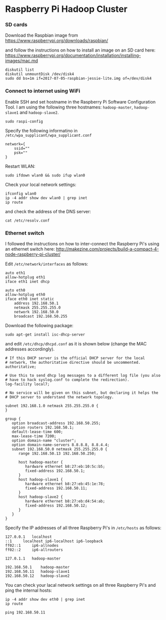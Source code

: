 # Raspberry Pi Hadoop Cluster



### SD cards

Download the Raspbian image from
https://www.raspberrypi.org/downloads/raspbian/

and follow the instructions on how to install an image on an SD card here:
https://www.raspberrypi.org/documentation/installation/installing-images/mac.md

```
diskutil list
diskutil unmountDisk /dev/disk4
sudo dd bs=1m if=2017-07-05-raspbian-jessie-lite.img of=/dev/disk4
```



### Connect to internet using WiFi

Enable SSH and set hostname in the Raspberry Pi Software Configuration Tool.
I am using the following three hostnames: `hadoop-master`, `hadoop-slave1` and `hadoop-slave2`.

```
sudo raspi-config
```

Specify the following informatino in `/etc/wpa_supplicant/wpa_supplicant.conf`

```
network={
    ssid=""
    psk=""
}
```

Restart WLAN:

```
sudo ifdown wlan0 && sudo ifup wlan0
```

Check your local network settings:

```
ifconfig wlan0
ip -4 addr show dev wlan0 | grep inet
ip route
```

and check the address of the DNS server:

```
cat /etc/resolv.conf
```



### Ethernet switch

I followed the instructions on how to inter-connect the Raspberry Pi's using an ethernet switch here:
http://makezine.com/projects/build-a-compact-4-node-raspberry-pi-cluster/

Edit `/etc/network/interfaces` as follows:

```
auto eth1
allow-hotplug eth1
iface eth1 inet dhcp

auto eth0
allow-hotplug eth0
iface eth0 inet static
    address 192.168.50.1
    netmask 255.255.255.0
    network 192.168.50.0
    broadcast 192.168.50.255
```    
    
Download the following package:

```
sudo apt-get install isc-dhcp-server
```

and edit `/etc/dhcp/dhcpd.conf` as it is shown below (change the MAC addresses accordingly).

```
# If this DHCP server is the official DHCP server for the local
# network, the authoritative directive should be uncommented.
authoritative;

# Use this to send dhcp log messages to a different log file (you also
# have to hack syslog.conf to complete the redirection).
log-facility local7;

# No service will be given on this subnet, but declaring it helps the
# DHCP server to understand the network topology.

subnet 192.168.1.0 netmask 255.255.255.0 {
}

group {
   option broadcast-address 192.168.50.255;
   option routers 192.168.50.1;
   default-lease-time 600;
   max-lease-time 7200;
   option domain-name "cluster";
   option domain-name-servers 8.8.8.8, 8.8.4.4;
   subnet 192.168.50.0 netmask 255.255.255.0 {
      range 192.168.50.13 192.168.50.250;

      host hadoop-master {
         hardware ethernet b8:27:eb:10:5c:b5;
         fixed-address 192.168.50.1;
      }
      host hadoop-slave1 {
         hardware ethernet b8:27:eb:45:1e:78;
         fixed-address 192.168.50.11;
      }
      host hadoop-slave2 {
         hardware ethernet b8:27:eb:d4:54:ab;
         fixed-address 192.168.50.12;
      }
   }
}
```

Specify the IP addresses of all three Raspberry Pi's in `/etc/hosts` as follows:

```
127.0.0.1	localhost
::1		localhost ip6-localhost ip6-loopback
ff02::1		ip6-allnodes
ff02::2		ip6-allrouters

127.0.1.1	hadoop-master

192.168.50.1	hadoop-master
192.168.50.11	hadoop-slave1
192.168.50.12	hadoop-slave2
```

You can check your lacal network settings on all three Raspberry Pi's and ping the internal hosts:

```
ip -4 addr show dev eth0 | grep inet
ip route

ping 192.168.50.11
```
